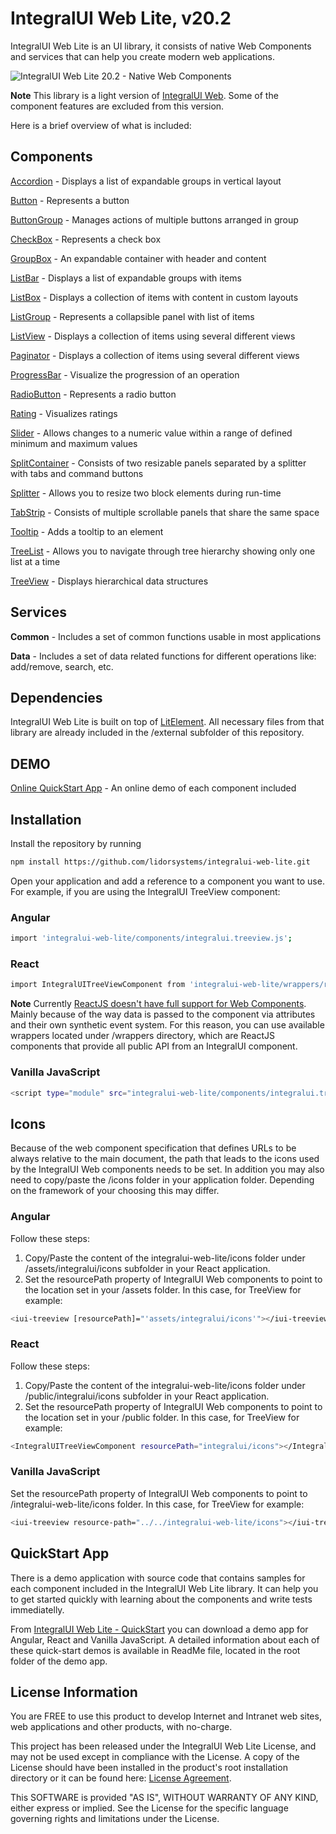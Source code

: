 # IntegralUI Web Lite, v20.2

IntegralUI Web Lite is an UI library, it consists of native Web Components and services that can help you create modern web applications. 

![IntegralUI Web Lite 20.2 - Native Web Components](https://www.lidorsystems.com/about/newsletter/images/integralui-web-20.2.png)

<b>Note</b> This library is a light version of [IntegralUI Web](https://github.com/lidorsystems/integralui-web.git). Some of the component features are excluded from this version.

Here is a brief overview of what is included:

## Components

[Accordion](https://www.lidorsystems.com/products/web/studio/samples/web-components/#/accordion) - Displays a list of expandable groups in vertical layout

[Button](https://www.lidorsystems.com/products/web/studio/samples/web-components/#/button) - Represents a button

[ButtonGroup](https://www.lidorsystems.com/products/web/studio/samples/web-components/#/buttongroup) - Manages actions of multiple buttons arranged in group

[CheckBox](https://www.lidorsystems.com/products/web/studio/samples/web-components/#/checkbox) - Represents a check box

[GroupBox](https://www.lidorsystems.com/products/web/studio/samples/web-components/#/groupbox) - An expandable container with header and content

[ListBar](https://www.lidorsystems.com/products/web/studio/samples/web-components/#/listbar) - Displays a list of expandable groups with items

[ListBox](https://www.lidorsystems.com/products/web/studio/samples/web-components/#/listbox) - Displays a collection of items with content in custom layouts

[ListGroup](https://www.lidorsystems.com/products/web/studio/samples/web-components/#/listgroup) - Represents a collapsible panel with list of items

[ListView](https://www.lidorsystems.com/products/web/studio/samples/web-components/#/listview) - Displays a collection of items using several different views

[Paginator](https://www.lidorsystems.com/products/web/studio/samples/web-components/#/paginator) - Displays a collection of items using several different views

[ProgressBar](https://www.lidorsystems.com/products/web/studio/samples/web-components/#/progressbar) - Visualize the progression of an operation

[RadioButton](https://www.lidorsystems.com/products/web/studio/samples/web-components/#/radiobutton) - Represents a radio button

[Rating](https://www.lidorsystems.com/products/web/studio/samples/web-components/#/rating) - Visualizes ratings

[Slider](https://www.lidorsystems.com/products/web/studio/samples/web-components/#/slider) - Allows changes to a numeric value within a range of defined minimum and maximum values

[SplitContainer](https://www.lidorsystems.com/products/web/studio/samples/web-components/#/splitcontainer) - Consists of two resizable panels separated by a splitter with tabs and command buttons

[Splitter](https://www.lidorsystems.com/products/web/studio/samples/web-components/#/splitter) - Allows you to resize two block elements during run-time

[TabStrip](https://www.lidorsystems.com/products/web/studio/samples/web-components/#/tabstrip) - Consists of multiple scrollable panels that share the same space 

[Tooltip](https://www.lidorsystems.com/products/web/studio/samples/web-components/#/tooltip) - Adds a tooltip to an element

[TreeList](https://www.lidorsystems.com/products/web/studio/samples/web-components/#/treelist) - Allows you to navigate through tree hierarchy showing only one list at a time

[TreeView](https://www.lidorsystems.com/products/web/studio/samples/web-components/#/treeview) - Displays hierarchical data structures


## Services

<b>Common</b> - Includes a set of common functions usable in most applications

<b>Data</b> - Includes a set of data related functions for different operations like: add/remove, search, etc.


## Dependencies

IntegralUI Web Lite is built on top of [LitElement](https://github.com/Polymer/lit-element). All necessary files from that library are already included in the /external subfolder of this repository.


## DEMO

[Online QuickStart App](https://www.lidorsystems.com/products/web/studio/samples/web-components/) - An online demo of each component included


## Installation

Install the repository by running

```bash
npm install https://github.com/lidorsystems/integralui-web-lite.git
```

Open your application and add a reference to a component you want to use. For example, if you are using the IntegralUI TreeView component:</p>

### Angular

```bash
import 'integralui-web-lite/components/integralui.treeview.js';
```

### React

```bash
import IntegralUITreeViewComponent from 'integralui-web-lite/wrappers/react.integralui.treeview.js';
```

<b>Note</b>   Currently [ReactJS doesn't have full support for Web Components](https://custom-elements-everywhere.com/#react). Mainly because of the way data is passed to the component via attributes and their own synthetic event system. For this reason, you can use available wrappers located under /wrappers directory, which are ReactJS components that provide all public API from an IntegralUI component.</p>

### Vanilla JavaScript

```bash
<script type="module" src="integralui-web-lite/components/integralui.treeview.js"></script>
```


## Icons

Because of the web component specification that defines URLs to be always relative to the main document, the path that leads to the icons used by the IntegralUI Web components needs to be set. In addition you may also need to copy/paste the /icons folder in your application folder. Depending on the framework of your choosing this may differ.

### Angular

Follow these steps:
1. Copy/Paste the content of the integralui-web-lite/icons folder under /assets/integralui/icons subfolder in your React application. 
2. Set the resourcePath property of IntegralUI Web components to point to the location set in your /assets folder. In this case, for TreeView for example:

```bash
<iui-treeview [resourcePath]="'assets/integralui/icons'"></iui-treeview>
```

### React

Follow these steps:
1. Copy/Paste the content of the integralui-web-lite/icons folder under /public/integralui/icons subfolder in your React application. 
2. Set the resourcePath property of IntegralUI Web components to point to the location set in your /public folder. In this case, for TreeView for example:

```bash
<IntegralUITreeViewComponent resourcePath="integralui/icons"></IntegralUITreeViewComponent>
```

### Vanilla JavaScript

Set the resourcePath property of IntegralUI Web components to point to /integralui-web-lite/icons folder. In this case, for TreeView for example:

```bash
<iui-treeview resource-path="../../integralui-web-lite/icons"></iui-treeview>
```


## QuickStart App

There is a demo application with source code that contains samples for each component included in the IntegralUI Web Lite library. It can help you to get started quickly with learning about the components and write tests immediatelly. 

From [IntegralUI Web Lite - QuickStart]() you can download a demo app for Angular, React and Vanilla JavaScript. A detailed information about each of these quick-start demos is available in ReadMe file, located in the root folder of the demo app.


## License Information

You are FREE to use this product to develop Internet and Intranet web sites, web applications and other products, with no-charge.

This project has been released under the IntegralUI Web Lite License, and may not be used except in compliance with the License.
A copy of the License should have been installed in the product's root installation directory or it can be found here: [License Agreement](https://www.lidorsystems.com/products/web/lite/integralui-web-lite-license-agreement.pdf).

This SOFTWARE is provided "AS IS", WITHOUT WARRANTY OF ANY KIND, either express or implied. See the License for the specific language governing rights and limitations under the License.